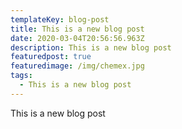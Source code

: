 ```yaml
---
templateKey: blog-post
title: This is a new blog post
date: 2020-03-04T20:56:56.963Z
description: This is a new blog post
featuredpost: true
featuredimage: /img/chemex.jpg
tags:
  - This is a new blog post
---
```

This is a new blog post